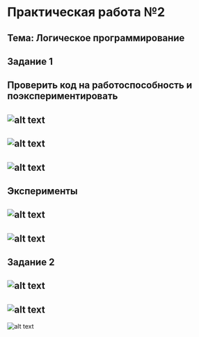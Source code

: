 Практическая работа №2
=========
Тема: Логическое программирование
---------
Задание 1
---------
Проверить код на работоспособность и поэкспериментировать 
---------
![alt text](https://cdn-images-1.medium.com/freeze/max/1000/0*wqUB_0S3sNyjJWFj.jpg?q=20)
---------
![alt text](https://sun9-42.userapi.com/c856124/v856124090/1134de/vhEj5XVZ6n0.jpg)
---------
![alt text](https://sun9-49.userapi.com/c856124/v856124090/1134e5/Bu3Fvl3LWRk.jpg)
---------
Эксперименты
---------
![alt text]()
---------
![alt text]()
---------
Задание 2
---------
![alt text](https://codealogic.files.wordpress.com/2018/07/pz1.png)
---------
![alt text](https://sun9-20.userapi.com/c856124/v856124062/112bdc/GKiuy3ffyqc.jpg)
---------
![alt text](https://sun9-45.userapi.com/c856124/v856124062/112be3/oidoMYC5gjg.jpg)
